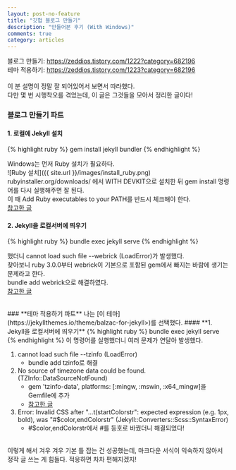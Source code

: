 ```yaml
---
layout: post-no-feature
title: "깃헙 블로그 만들기"
description: "만들어본 후기 (With Windows)"
comments: true
category: articles
---
```


블로그 만들기: <https://zeddios.tistory.com/1222?category=682196>  
테마 적용하기: <https://zeddios.tistory.com/1223?category=682196>   
<br>
이 분 설명이 정말 잘 되어있어서 보면서 따라했다.  
다만 몇 번 시행착오를 겪었는데, 이 글은 그것들을 모아서 정리한 글이다!  

### **블로그 만들기 파트**
#### **1. 로컬에 Jekyll 설치**
{% highlight ruby %}
gem install jekyll bundler
{% endhighlight %}

Windows는 먼저 Ruby 설치가 필요하다.  
![Ruby 설치]({{ site.url }}/images/install_ruby.png) 
rubyinstaller.org/downloads/ 에서 WITH DEVKIT으로 설치한 뒤 gem install 명령어를 다시 실행해주면 잘 된다.  
이 때 Add Ruby executables to your PATH를 반드시 체크해야 한다.  
[참고한 글](https://blog.psangwoo.com/coding/2017/04/02/install-jekyll-on-windows.html)  


#### **2. Jekyll을 로컬서버에 띄우기**
{% highlight ruby %}
bundle exec jekyll serve
{% endhighlight %}

했더니 cannot load such file --webrick (LoadError)가 발생했다.  
찾아보니 ruby 3.0.0부터 webrick이 기본으로 포함된 gem에서 빠지는 바람에 생기는 문제라고 한다.  
bundle add webrick으로 해결하였다.  
[참고한 글](https://junho85.pe.kr/1850)

<br>
### **테마 적용하기 파트**
나는 [이 테마](https://jekyllthemes.io/theme/balzac-for-jekyll>)를 선택했다.
#### **1. Jekyll을 로컬서버에 띄우기**
{% highlight ruby %}
bundle exec jekyll serve
{% endhighlight %}
이 명령어를 실행했더니 여러 문제가 연달아 발생했다.

1. cannot load such file --tzinfo (LoadError)
    - bundle add tzinfo로 해결
2. No source of timezone data could be found. (TZInfo::DataSourceNotFound)
    - gem 'tzinfo-data', platforms: [:mingw, :mswin, :x64_mingw]을 Gemfile에 추가
    - [참고한 글](https://stackoverflow.com/questions/51069616/jekyll-3-7-3-error-no-source-of-timezone-data-could-be-found)
3. Error: Invalid CSS after "...t(startColorstr": expected expression (e.g. 1px, bold), was "#$color,endColorstr" (Jekyll::Converters::Scss::SyntaxError)
    - #$color,endColorstr에서 #를 등호로 바꿨더니 해결되었다!


<br>
이렇게 해서 겨우 겨우 기본 틀 잡는 건 성공했는데, 마크다운 서식이 익숙하지 않아서 정작 글 쓰는 게 힘들다.  
적응하면 차차 편해지겠지!